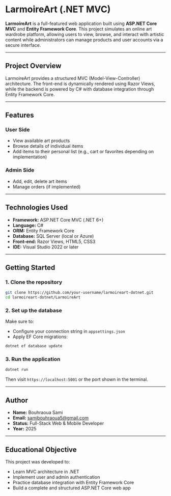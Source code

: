 #  LarmoireArt (.NET MVC)

**LarmoireArt** is a full-featured web application built using **ASP.NET Core MVC** and **Entity Framework Core**. This project simulates an online art wardrobe platform, allowing users to view, browse, and interact with artistic content while administrators can manage products and user accounts via a secure interface.

---

##  Project Overview

LarmoireArt provides a structured MVC (Model-View-Controller) architecture. The front-end is dynamically rendered using Razor Views, while the backend is powered by C# with database integration through Entity Framework Core.

---

##  Features

###  User Side
- View available art products
- Browse details of individual items
- Add items to their personal list (e.g., cart or favorites depending on implementation)

###  Admin Side
- Add, edit, delete art items
- Manage orders (if implemented)

---

##  Technologies Used

- **Framework:** ASP.NET Core MVC (.NET 6+)
- **Language:** C#
- **ORM:** Entity Framework Core
- **Database:** SQL Server (local or Azure)
- **Front-end:** Razor Views, HTML5, CSS3
- **IDE:** Visual Studio 2022 or later

---

##  Getting Started

### 1. Clone the repository

```bash
git clone https://github.com/your-username/larmoireart-dotnet.git
cd larmoireart-dotnet/LarmoireArt
```

### 2. Set up the database

Make sure to:
- Configure your connection string in `appsettings.json`
- Apply EF Core migrations:

```bash
dotnet ef database update
```

### 3. Run the application

```bash
dotnet run
```

Then visit `https://localhost:5001` or the port shown in the terminal.

---

##  Author

- **Name:** Bouhraoua Sami  
- **Email:** samibouhraoua5@gmail.com  
- **Status:** Full-Stack Web & Mobile Developer  
- **Year:** 2025  

---

##  Educational Objective

This project was developed to:
- Learn MVC architecture in .NET
- Implement user and admin authentication
- Practice database integration with Entity Framework Core
- Build a complete and structured ASP.NET Core web app

